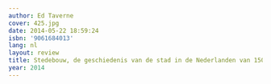 ```yaml
---
author: Ed Taverne
cover: 425.jpg
date: 2014-05-22 18:59:24
isbn: '9061684013'
lang: nl
layout: review
title: Stedebouw, de geschiedenis van de stad in de Nederlanden van 1500 tot heden
year: 2014
---
```


